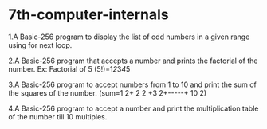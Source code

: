 # 7th-computer-internals
1.A Basic-256 program to display the list of odd numbers in a given range using for next loop.

2.A Basic-256 program that accepts a number and prints the factorial of the number. Ex: Factorial of 5 (5!)=1*2*3*4*5

3.A Basic-256 program to accept numbers from 1 to 10 and print the sum of the squares  of the number. (sum=1 2+ 2 2 +3 2+-----+ 10 2)

4.A Basic-256 program to accept a number and print the multiplication table of the number till 10 multiples.
